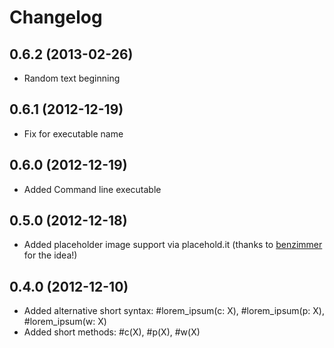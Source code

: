 # Changelog

## 0.6.2 (2013-02-26)

* Random text beginning

## 0.6.1 (2012-12-19)

* Fix for executable name

## 0.6.0 (2012-12-19)

* Added Command line executable

## 0.5.0 (2012-12-18)

* Added placeholder image support via placehold.it (thanks to [benzimmer](https://github.com/benzimmer) for the idea!)

## 0.4.0 (2012-12-10)

* Added alternative short syntax: #lorem_ipsum(c: X), #lorem_ipsum(p: X), #lorem_ipsum(w: X)
* Added short methods: #c(X), #p(X), #w(X)

